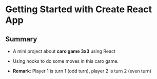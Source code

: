 # Getting Started with Create React App

## Summary
* A mini project about **caro game 3x3** using React
* Using hooks to do some moves in this caro game.

* **Remark**: Player 1 is turn 1 (odd turn), player 2 is turn 2 (even turn)

